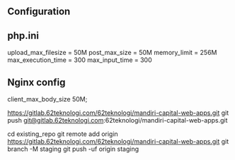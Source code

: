 ## Configuration
## php.ini
upload_max_filesize = 50M
post_max_size = 50M
memory_limit = 256M
max_execution_time = 300
max_input_time = 300

## Nginx config
client_max_body_size 50M;

https://gitlab.62teknologi.com/62teknologi/mandiri-capital-web-apps.git
git push git@gitlab.62teknologi.com:62teknologi/mandiri-capital-web-apps.git

cd existing_repo
git remote add origin https://gitlab.62teknologi.com/62teknologi/mandiri-capital-web-apps.git
git branch -M staging
git push -uf origin staging
